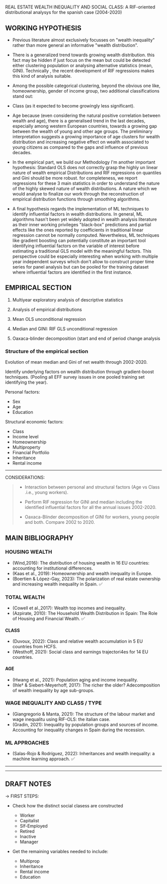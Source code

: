 #

REAL ESTATE WEALTH INEQUALITY AND SOCIAL CLASS: A RIF-oriented distributional analysys for the spanish case (2004-2020)

## WORKING HYPOTHESIS

- Previous literature almost exclusively focusses on "wealth inequality" rather than more general an informative "wealth distribution".

- There is a generalized trend towards growing wealth distribution. this fact may be hidden if just focus on the mean but could be detected either clustering population or analysing alternative statistics (mean, GINI). Technically , the recent development of RIF regressions makes this kind of analysis suitable.

- Among the possible categorical clustering, beyond the obvious one like, homeownership, gender of income group, two additional classifications stand out:

- Class (as it expected to become growingly less significant).

- Age because (even considering the natural positive correlation between wealth and age), there is a generalised trend in the last decades, especially among western European countries, towards a growing gap between the wealth of young and other age groups. The preliminary interpretation suggests a growing importance of age clusters for wealth distribution and increasing negative effect on wealth associated to young citizens as compared to the gaps and influence of previous decades.

- In the empirical part, we build our Methodology I'm another important hypothesis: Standard OLS does not correctly grasp  the highly un linear nature of wealth empirical Distributions and RIF regressions on quantiles and Gini should be more robust. for completeness, we report regressions for these 3 main statistics in order to understand the nature of the highly skewed nature of wealth distributions. A nature which we would analyse to finalize our work through the reconstruction of empirical distribution functions through smoothing algorithms.

- A final hypothesis regards the implementation of ML techniques to identify influential factors in wealth distributions. In general, ML algorithms hasn't been yet widely adopted in wealth analysis literature as their inner working privileges "black-box" predictions and partial effects like the ones reported by coefficients in traditional linear regression cannot be normally computed. Nevertheless, ML techniques like gradient boosting can potentially constitute an important tool identifying influential factors on the variable of interest before estimating a traditional GLS model with the meaningful factors. This perspective could be especially interesting when working with multiple year independent surveys which don't allow to construct proper time series for panel analysis but can be pooled for the training dataset where influential factors are identified in the first instance.

## EMPIRICAL SECTION

1. Multiyear exploratory analysis of descriptive statistics

2. Analysis of empirical distributions

3. Mean OLS unconditional regression

4. Median and GINI: RIF GLS unconditional regression

5. Oaxaca-blinder decomposition (start and end of period change analysis

### Structure of the empirical section

Evolution of mean median and Gini of net wealth through 2002-2020.

Identify underlying factors on  wealth distribution through gradient-boost techniques. (Pooling all EFF survey issues in one pooled training set identifying the year).

Personal factors:

- Sex
- Age
- Education

Structural economic factors:

- Class
- Income level
- Homeownership
- Multiproperty
- Financial Portfolio
- Inheritance
- Rental income

---
CONSIDERATIONS:
>
> - Interaction between personal and structural factors (Age vs Class .i.e., young workers).
>
> - Perform RIF regression for GINI and median including the identified influential factors for all the annual issues 2002-2020.
>
> - Oaxaca-Blinder decomposition of GINI for workers, young people and both. Compare 2002 to 2020.

## MAIN BIBLIOGRAPHY

### HOUSING WEALTH

- (Wind,2016): The distribution of housing wealth in 16 EU countries: accounting for institutional differences.
- (Kaas et al., 2019): Homeownership and wealth inequality in Europe.
- (Boertien & López-Gay, 2023): The polarization of real estate ownership and increasing wealth inequality in Spain. ✅

### TOTAL WEALTH

- (Cowell et al.,2017): Wealth top incomes and inequality.
- (Azpirate, 2010): The Household Wealth Distribution in Spain: The Role of Housing and Financial Wealth.  ✅

#### CLASS

- (Duvoux, 2022): Class and relative wealth accumulation in 5 EU countries from HCFS.
- (Westhoff, 2021): Social class and earnings trajectori4es for 14 EU countries.

#### AGE

- (Hwang et al., 2021): Population aging and income inequality.
- (Ihle† & Siebert-Meyerhoff, 2017): The richer the older?  Adecomposition of wealth inequality by age sub-groups.

### WAGE INEQUALITY AND CLASS / TYPE

- (Giangregorio & Manta, 2021): The structure of the labour market and wage inequalitu using RIF-OLS: the italian case.
- (Gradin, 2021): Inequality by population groups and sources of income. Accounting for inequality changes in Spain during the recession.

### ML APPROACHES

- (Salas-Rojo & Rodríguez, 2022): Inheritances and wealth inequality: a machine learning approach. ✅

---
---

## DRAFT NOTES

  -> FIRST STEPS:

- Check how the distinct social clasess are constructed
  - Worker
  - Capitalist
  - Slf-Employed
  - Retired
  - Inactive
  - Manager

- Get the remaining variables needed to include:
  - Multiprop
  - Inheritance
  - Rental income
  - Education

